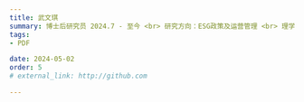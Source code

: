 ```yaml
---
title: 武文琪
summary: 博士后研究员 2024.7 - 至今 <br> 研究方向：ESG政策及运营管理 <br> 理学学士 (山东理工大学) <br> 管理学博士 (中国矿业大学)
tags:
- PDF

date: 2024-05-02
order: 5
# external_link: http://github.com

---
```

